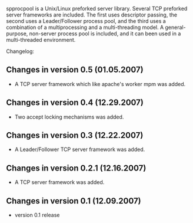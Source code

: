 spprocpool is a Unix/Linux preforked server library. Several TCP preforked server frameworks are included. The first uses descriptor passing, the second uses a Leader/Follower process pool, and the third uses a combination of a multiprocessing and a multi-threading model. A general-purpose, non-server process pool is included, and it can been used in a multi-threaded environment.

Changelog:

Changes in version 0.5 (01.05.2007)
-------------------------------------
* A TCP server framework which like apache's worker mpm was added.

Changes in version 0.4 (12.29.2007)
-------------------------------------
* Two accept locking mechanisms was added.

Changes in version 0.3 (12.22.2007)
-------------------------------------
* A Leader/Follower TCP server framework was added.

Changes in version 0.2.1 (12.16.2007)
-------------------------------------
* A TCP server framework was added.

Changes in version 0.1 (12.09.2007)
-------------------------------------
* version 0.1 release
